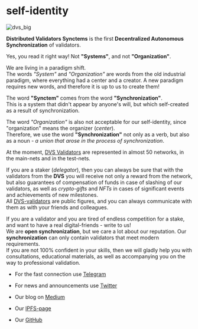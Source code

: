 # self-identity

![dvs_big](https://user-images.githubusercontent.com/38581319/121911312-f3a89200-cd2f-11eb-955a-b11a3c408f3e.png)

**Distributed Validators Synctems** is the first **Decentralized Autonomous Synchronization** of validators.

Yes, you read it right way! Not __"Systems"__, and not __"Organization"__.

We are living in a paradigm shift. <br />
The words *"System"* and *"Organization"* are words from the old industrial paradigm, where everything had a center and a creator. A new paradigm requires new words, and therefore it is up to us to create them!

The word **"Synctem"** comes from the word **"Synchronization"**. <br />
This is a system that didn't appear by anyone's will, but which self-created as a result of synchronization.

The word *"Organization"* is also not acceptable for our self-identity, since "organization" means the organizer (*center*). <br />
Therefore, we use the word **"Synchronization"** not only as a verb, but also as a noun - *a union that arose in the process of synchronization*.

At the moment, [DVS Validators](https://github.com/Distributed-Validators-Synctems/Self-Identity/blob/main/meet-our-validators.md) are represented in almost 50 networks, in the main-nets and in the test-nets.

If you are a staker (*delegator*), then you can always be sure that with the validators from the **DVS** you will receive not only a reward from the network, but also guarantees of compensation of funds in case of slashing of our validators, as well as *crypto-gifts* and *NFTs* in cases of significant events and achievements of new milestones. <br />
All [DVS-validators](https://github.com/Distributed-Validators-Synctems/self-identity/blob/main/meet-our-validators.md) are public figures, and you can always communicate with them as with your friends and colleagues.

If you are a validator and you are tired of endless competition for a stake, and want to have a real digital-friends - write to us! <br />
We are **open synchronization**, but we care a lot about our reputation. Our **synchronization** can only contain validators that meet modern requirements. <br />
If you are not 100% confident in your skills, then we will gladly help you with consultations, educational materials, as well as accompanying you on the way to professional validation.

- For the fast connection use [Telegram](https://t.me/DVSynctems)

- For news and announcements use [Twitter](https://twitter.com/synctems)

- Our blog on [Medium](https://synctems.medium.com/)

- Our [IPFS-page](https://abbfe6z95qov3d40hf6j30g7auo7afhp.mypinata.cloud/ipfs/QmYCPa2Co5kD3yZ32bS5DVHFvSfypZ97rdk4jGy8nZGkPx/)

- Our [GitHub](https://github.com/Distributed-Validators-Synctems)
